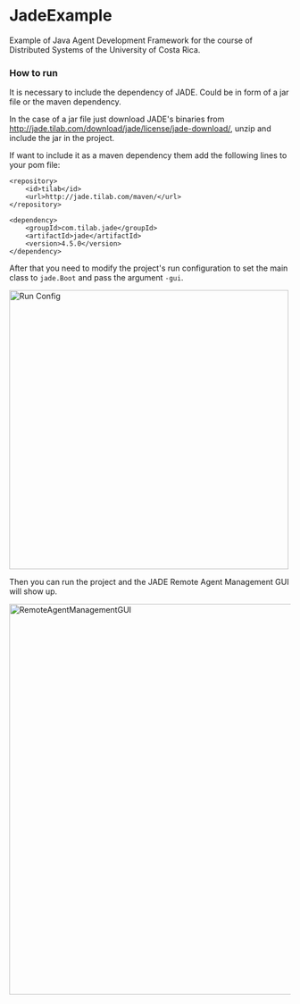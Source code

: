 # JadeExample
Example of Java Agent Development Framework for the course of Distributed Systems of the University of Costa Rica.

### How to run
It is necessary to include the dependency of JADE. Could be in form of a jar file or the maven dependency.

In the case of a jar file just download JADE's binaries from http://jade.tilab.com/download/jade/license/jade-download/, unzip and include the jar in the project.

If want to include it as a maven dependency them add the following lines to your pom file:

```
<repository> 
    <id>tilab</id> 
    <url>http://jade.tilab.com/maven/</url> 
</repository>

<dependency>  
    <groupId>com.tilab.jade</groupId> 
    <artifactId>jade</artifactId> 
    <version>4.5.0</version>  
</dependency>
```


After that you need to modify the project's run configuration to set the main class to `jade.Boot` and pass the argument `-gui`.

<img src="https://github.com/melalonso/JadeExample/blob/master/img/RunConfig.PNG" alt="Run Config" width="500"/>

Then you can run the project and the JADE Remote Agent Management GUI will show up.

<img src="https://github.com/melalonso/JadeExample/blob/master/img/RemoteAgentManagementGUI.PNG" alt="RemoteAgentManagementGUI" width="700"/>
